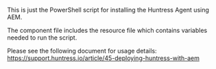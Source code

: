 This is just the PowerShell script for installing the Huntress Agent using AEM.

The component file includes the resource file which contains variables needed to run the script.

Please see the following document for usage details:
https://support.huntress.io/article/45-deploying-huntress-with-aem
